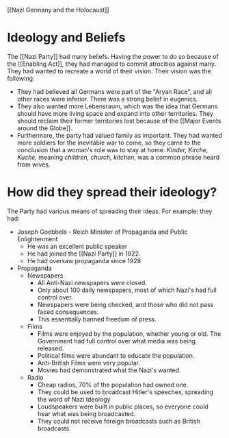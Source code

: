 [[Nazi Germany and the Holocaust]]
# Ideology and Beliefs
The [[Nazi Party]] had many beliefs. Having the power to do so because of the [[Enabling Act]], they had managed to commit atrocities against many. They had wanted to recreate a world of their vision. Their vision was the following:
- They had believed all Germans were part of the "Aryan Race", and all other races were inferior. There was a strong belief in eugenics.
- They also wanted more Lebensraum, which was the idea that Germans should have more living space and expand into other territories. They should reclaim their former territories lost because of  the [[Major Events around the Globe]].
- Furthermore, the party had valued family as important. They had wanted more soldiers for the inevitable war to come, so they came to the conclusion that a woman's role was to stay at home. *Kinder, Kirche, Kuche*, meaning *children, church, kitchen*, was a common phrase heard from wives.
# How did they spread their ideology?
The Party had various means of spreading their ideas. For example: they had:
- Joseph Goebbels - Reich Minister of Propaganda and Public Enlightenment
	- He was an excellent public speaker
	- He had joined the [[Nazi Party]] in 1922.
	- He had oversaw propaganda since 1928
- Propaganda
	- Newspapers
		- All Anti-Nazi newspapers were closed.
		- Only about 100 daily newspapers, most of which Nazi's had full control 	over.
		- Newspapers were being checked, and those who did not pass faced consequences.
		- This essentially banned freedom of press.
	- Films
		- Films were enjoyed by the population, whether young or old. The Government had full control over what media was being released.
		- Political films were abundant to educate the population.
		- Anti-British Films were very popular.
		- Movies had demonstrated what the Nazi's wanted.
	- Radio
		- Cheap radios, 70% of the population had owned one.
		- They could be used to broadcast Hitler's speeches, spreading the word of Nazi Ideology
		- Loudspeakers were built in public places, so everyone could hear what was being broadcasted.
		- They could not receive foreign broadcasts such as British broadcasts.